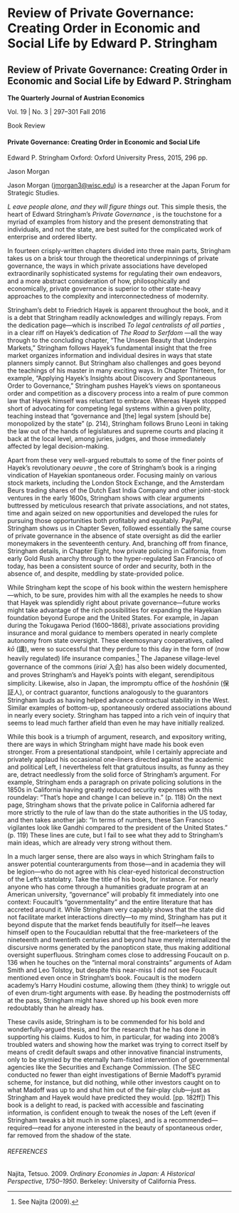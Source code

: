 # Review of Private Governance: Creating Order in Economic and Social Life by Edward P. Stringham

## Review of Private Governance: Creating Order in Economic and Social Life by Edward P. Stringham

**The Quarterly Journal of Austrian Economics**

Vol. 19 | No. 3 | 297–301
Fall 2016

Book Review

#### Private Governance: Creating Order in Economic and Social Life

Edward P. Stringham
Oxford: Oxford University Press, 2015, 296 pp.

Jason Morgan

Jason Morgan (jmorgan3@wisc.edu) is a researcher at the Japan Forum for Strategic Studies.

 _L eave people alone, and they will figure things out_. This simple thesis, the heart of Edward Stringham’s _Private Governance_ , is the touchstone for a myriad of examples from history and the present demonstrating that individuals, and not the state, are best suited for the complicated work of enterprise and ordered liberty.

In fourteen crisply-written chapters divided into three main parts, Stringham takes us on a brisk tour through the theoretical underpinnings of private governance, the ways in which private associations have developed extraordinarily sophisticated systems for regulating their own endeavors, and a more abstract consideration of how, philosophically and economically, private governance is superior to other state-heavy approaches to the complexity and interconnectedness of modernity.

Stringham’s debt to Friedrich Hayek is apparent throughout the book, and it is a debt that Stringham readily acknowledges and willingly repays. From the dedication page—which is inscribed _To legal centralists of all parties_ , in a clear riff on Hayek’s dedication of _The Road to Serfdom_ —all the way through to the concluding chapter, “The Unseen Beauty that Underpins Markets,” Stringham follows Hayek’s fundamental insight that the free market organizes information and individual desires in ways that state planners simply cannot. But Stringham also challenges and goes beyond the teachings of his master in many exciting ways. In Chapter Thirteen, for example, “Applying Hayek’s Insights about Discovery and Spontaneous Order to Governance,” Stringham pushes Hayek’s views on spontaneous order and competition as a discovery process into a realm of pure common law that Hayek himself was reluctant to embrace. Whereas Hayek stopped short of advocating for competing legal systems within a given polity, teaching instead that “governance and [the] legal system [should be] monopolized by the state” (p. 214), Stringham follows Bruno Leoni in taking the law out of the hands of legislatures and supreme courts and placing it back at the local level, among juries, judges, and those immediately affected by legal decision-making.

Apart from these very well-argued rebuttals to some of the finer points of Hayek’s revolutionary _oeuvre_ , the core of Stringham’s book is a ringing vindication of Hayekian spontaneous order. Focusing mainly on various stock markets, including the London Stock Exchange, and the Amsterdam Beurs trading shares of the Dutch East India Company and other joint-stock ventures in the early 1600s, Stringham shows with clear arguments buttressed by meticulous research that private associations, and not states, time and again seized on new opportunities and developed the rules for pursuing those opportunities both profitably and equitably. PayPal, Stringham shows us in Chapter Seven, followed essentially the same course of private governance in the absence of state oversight as did the earlier moneymakers in the seventeenth century. And, branching off from finance, Stringham details, in Chapter Eight, how private policing in California, from early Gold Rush anarchy through to the hyper-regulated San Francisco of today, has been a consistent source of order and security, both in the absence of, and despite, meddling by state-provided police.

While Stringham kept the scope of his book within the western hemisphere—which, to be sure, provides him with all the examples he needs to show that Hayek was splendidly right about private governance—future works might take advantage of the rich possibilities for expanding the Hayekian foundation beyond Europe and the United States. For example, in Japan during the Tokugawa Period (1600–1868), private associations providing insurance and moral guidance to members operated in nearly complete autonomy from state oversight. These eleemosynary cooperatives, called _kō_ (講), were so successful that they perdure to this day in the form of (now heavily regulated) life insurance companies.[^1] The Japanese village-level governance of the commons (_iriai_ 入会) has also been widely documented, and proves Stringham’s and Hayek’s points with elegant, serendipitous simplicity. Likewise, also in Japan, the impromptu office of the _hoshōnin_ (保証人), or contract guarantor, functions analogously to the guarantors Stringham lauds as having helped advance contractual stability in the West. Similar examples of bottom-up, spontaneously ordered associations abound in nearly every society. Stringham has tapped into a rich vein of inquiry that seems to lead much farther afield than even he may have initially realized.

While this book is a triumph of argument, research, and expository writing, there are ways in which Stringham might have made his book even stronger. From a presentational standpoint, while I certainly appreciate and privately applaud his occasional one-liners directed against the academic and political Left, I nevertheless felt that gratuitous insults, as funny as they are, detract needlessly from the solid force of Stringham’s argument. For example, Stringham ends a paragraph on private policing solutions in the 1850s in California having greatly reduced security expenses with this roundelay: “That’s hope and change I can believe in.” (p. 118) On the next page, Stringham shows that the private police in California adhered far more strictly to the rule of law than do the state authorities in the US today, and then takes another jab: “In terms of numbers, these San Francisco vigilantes look like Gandhi compared to the president of the United States.” (p. 119) These lines are cute, but I fail to see what they add to Stringham’s main ideas, which are already very strong without them.

In a much larger sense, there are also ways in which Stringham fails to answer potential counterarguments from those—and in academia they will be legion—who do not agree with his clear-eyed historical deconstruction of the Left’s statolatry. Take the title of his book, for instance. For nearly anyone who has come through a humanities graduate program at an American university, “governance” will probably fit immediately into one context: Foucault’s “governmentality” and the entire literature that has accreted around it. While Stringham very capably shows that the state did not facilitate market interactions directly—to my mind, Stringham has put it beyond dispute that the market fends beautifully for itself—he leaves himself open to the Foucauldian rebuttal that the free-marketeers of the nineteenth and twentieth centuries and beyond have merely internalized the discursive norms generated by the panopticon state, thus making additional oversight superfluous. Stringham comes close to addressing Foucault on p. 136 when he touches on the “internal moral constraints” arguments of Adam Smith and Leo Tolstoy, but despite this near-miss I did not see Foucault mentioned even once in Stringham’s book. Foucault is the modern academy’s Harry Houdini costume, allowing them (they think) to wriggle out of even drum-tight arguments with ease. By heading the postmodernists off at the pass, Stringham might have shored up his book even more redoubtably than he already has.

These cavils aside, Stringham is to be commended for his bold and wonderfully-argued thesis, and for the research that he has done in supporting his claims. Kudos to him, in particular, for wading into 2008’s troubled waters and showing how the market was trying to correct itself by means of credit default swaps and other innovative financial instruments, only to be stymied by the eternally ham-fisted intervention of governmental agencies like the Securities and Exchange Commission. (The SEC conducted no fewer than eight investigations of Bernie Madoff’s pyramid scheme, for instance, but did nothing, while other investors caught on to what Madoff was up to and shut him out of the fair-play club—just as Stringham and Hayek would have predicted they would. [pp. 182ff]) This book is a delight to read, is packed with accessible and fascinating information, is confident enough to tweak the noses of the Left (even if Stringham tweaks a bit much in some places), and is a recommended—required—read for anyone interested in the beauty of spontaneous order, far removed from the shadow of the state.

###### REFERENCES

Najita, Tetsuo. 2009. _Ordinary Economies in Japan: A Historical Perspective, 1750–1950_. Berkeley: University of California Press.

[^1]: See Najita (2009).
